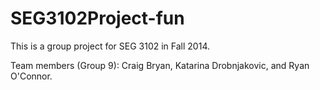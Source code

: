 SEG3102Project-fun
==================

This is a group project for SEG 3102 in Fall 2014.

Team members (Group 9): Craig Bryan, Katarina Drobnjakovic, and Ryan O'Connor.
